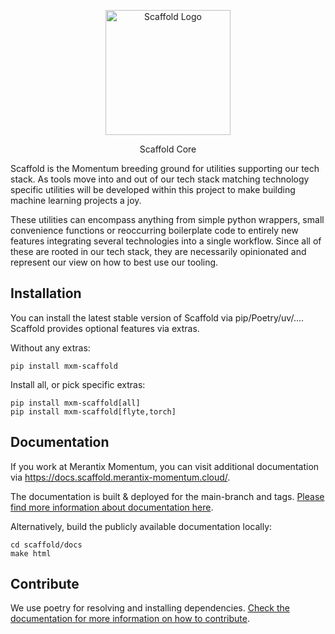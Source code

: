 <p align="center">
    <picture>
      <source media="(prefers-color-scheme: dark)" srcset="docs/_static/scaffold_logo_black.png" width="200">
      <source media="(prefers-color-scheme: light)" srcset="docs/_static/scaffold_logo_white.png" width="200">
      <img alt="Scaffold Logo" src="https://docs.scaffold.merantix-momentum.cloud/_static/scaffold_logo_white.png" width="200">
    </picture>
    <p align="center">Scaffold Core</p>
</p>


Scaffold is the Momentum breeding ground for utilities supporting our tech stack. As tools move into and out of our tech stack matching technology specific utilities will be developed within this project to make building machine learning projects a joy.

These utilities can encompass anything from simple python wrappers, small convenience functions or reoccurring boilerplate code to entirely new features integrating several technologies into a single workflow. Since all of these are rooted in our tech stack, they are necessarily opinionated and represent our view on how to best use our tooling.


Installation
------------

You can install the latest stable version of Scaffold via pip/Poetry/uv/....
Scaffold provides optional features via extras.

Without any extras:


    pip install mxm-scaffold

Install all, or pick specific extras:


    pip install mxm-scaffold[all]
    pip install mxm-scaffold[flyte,torch]

Documentation
-------------

If you work at Merantix Momentum, you can visit additional documentation via https://docs.scaffold.merantix-momentum.cloud/.

The documentation is built & deployed for the main-branch and tags.
[Please find more information about documentation here](<https://docs.scaffold.merantix-momentum.cloud/usage/document.html>).

Alternatively, build the publicly available documentation locally:

    cd scaffold/docs
    make html

Contribute
---------------------

We use poetry for resolving and installing dependencies. [Check the documentation for more information on how to contribute](<https://docs.scaffold.merantix-momentum.cloud/usage/contribute.html>).

